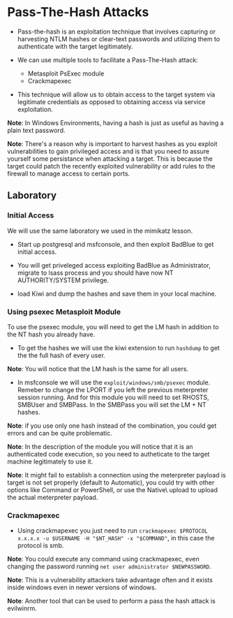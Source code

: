 # Pass-The-Hash Attacks

- Pass-the-hash is an exploitation technique that involves capturing or harvesting NTLM hashes or clear-text passwords and utilizing them to authenticate with the target legitimately.

- We can use multiple tools to facilitate a Pass-The-Hash attack:
    + Metasploit PsExec module
    + Crackmapexec

- This technique will allow us to obtain access to the target system via legitimate credentials as opposed to obtaining access via service exploitation.

**Note**: In Windows Environments, having a hash is just as useful as having a plain text password.

**Note**: There's a reason why is important to harvest hashes as you exploit vulnerabilities to gain privileged access and is that you need to assure yourself some persistance when attacking a target. This is because the target could patch the recently exploited vulnerability or add rules to the firewall to manage access to certain ports.

## Laboratory

### Initial Access

We will use the same laboratory we used in the mimikatz lesson.

- Start up postgresql and msfconsole, and then exploit BadBlue to get initial access.

- You will get priveleged access exploiting BadBlue as Administrator, migrate to lsass process and you should have now NT AUTHORITY/SYSTEM privilege.

- load Kiwi and dump the hashes and save them in your local machine.

### Using psexec Metasploit Module

To use the psexec module, you will need to get the LM hash in addition to the NT hash you already have. 

- To get the hashes we will use the kiwi extension to run `hashdump` to get the the full hash of every user.

**Note**: You will notice that the LM hash is the same for all users.

- In msfconsole we will use the `exploit/windows/smb/psexec` module. Remeber to change the LPORT if you left the previous meterpreter session running. And for this module you will need to set RHOSTS, SMBUser and SMBPass. In the SMBPass you will set the LM + NT hashes.

**Note**: if you use only one hash instead of the combination, you could get errors and can be quite problematic.

**Note**: In the description of the module you will notice that it is an authenticated code execution, so you need to autheticate to the target machine legitimately to use it.

**Note**: It might fail to establish a connection using the meterpreter payload is target is not set properly (default to Automatic), you could try with other options like Command or PowerShell, or use the Native\ upload to upload the actual meterpreter payload.

### Crackmapexec

- Using crackmapexec you just need to run `crackmapexec $PROTOCOL x.x.x.x -u $USERNAME -H "$NT_HASH" -x "$COMMAND"`, in this case the protocol is smb.

**Note**: You could execute any command using crackmapexec, even changing the password running `net user administrator $NEWPASSWORD`.

**Note**: This is a vulnerability attackers take advantage often and it exists inside windows even in newer versions of windows.

**Note**: Another tool that can be used to perform a pass the hash attack is evilwinrm.